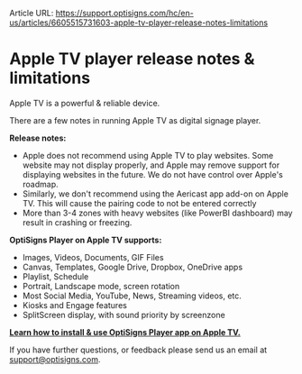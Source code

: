 Article URL: https://support.optisigns.com/hc/en-us/articles/6605515731603-apple-tv-player-release-notes-limitations

# Apple TV player release notes & limitations

Apple TV is a powerful & reliable device.

There are a few notes in running Apple TV as digital signage player.

**Release notes:**

  * Apple does not recommend using Apple TV to play websites. Some website may not display properly, and Apple may remove support for displaying websites in the future. We do not have control over Apple's roadmap.
  * Similarly, we don't recommend using the Aericast app add-on on Apple TV. This will cause the pairing code to not be entered correctly
  * More than 3-4 zones with heavy websites (like PowerBI dashboard) may result in crashing or freezing.

**OptiSigns Player on Apple TV supports:**

  * Images, Videos, Documents, GIF Files
  * Canvas, Templates, Google Drive, Dropbox, OneDrive apps
  * Playlist, Schedule
  * Portrait, Landscape mode, screen rotation
  * Most Social Media, YouTube, News, Streaming videos, etc.
  * Kiosks and Engage features
  * SplitScreen display, with sound priority by screenzone

[**Learn how to install & use OptiSigns Player app on Apple
TV.**](https://support.optisigns.com/hc/en-us/articles/6636047009427)

If you have further questions, or feedback please send us an email at
[support@optisigns.com](mailto:support@optisigns.com).

